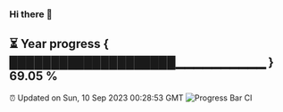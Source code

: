 ### Hi there 👋
⏳ Year progress { ████████████████████▁▁▁▁▁▁▁▁▁▁ } 69.05 %
---
⏰ Updated on Sun, 10 Sep 2023 00:28:53 GMT
![Progress Bar CI](https://github.com/Moyi321/Moyi321/workflows/Progress%20Bar%20CI/badge.svg)
